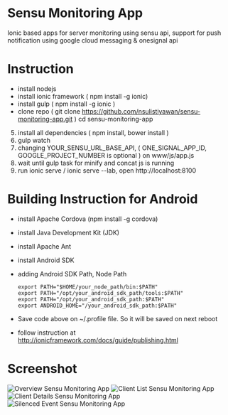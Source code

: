 # Sensu Monitoring App
Ionic based apps for server monitoring using sensu api, support for push notification using google cloud messaging & onesignal api

# Instruction
* install nodejs
* install ionic framework ( npm install -g ionic)
* install gulp ( npm install -g ionic )
* clone repo ( git clone https://github.com/nsulistiyawan/sensu-monitoring-app.git )
 cd sensu-monitoring-app
5. install all dependencies ( npm install, bower install )
6. gulp watch
7. changing YOUR_SENSU_URL_BASE_API, ( ONE_SIGNAL_APP_ID, GOOGLE_PROJECT_NUMBER is optional ) on www/js/app.js
8. wait until gulp task for minify and concat js is running
7. run ionic serve / ionic serve --lab, open http://localhost:8100

# Building Instruction for Android
* install Apache Cordova (npm install -g cordova)
* install Java Development Kit (JDK)
* install Apache Ant
* install Android SDK
* adding Android SDK Path, Node Path

  ```
  export PATH="$HOME/your_node_path/bin:$PATH"
  export PATH="/opt/your_android_sdk_path/tools:$PATH"
  export PATH="/opt/your_android_sdk_path:$PATH"
  export ANDROID_HOME="/your_android_sdk_path:$PATH"
  ```

* Save code above on ~/.profile file. So it will be saved on next reboot
* follow instruction at http://ionicframework.com/docs/guide/publishing.html

# Screenshot

![Overview Sensu Monitoring App](http://i.imgur.com/8eGATyo.png)
![Client List Sensu Monitoring App](http://i.imgur.com/MVy6Npn.png)
![Client Details Sensu Monitoring App](http://i.imgur.com/i3IfgGG.png)
![Silenced Event Sensu Monitoring App](http://i.imgur.com/sS02Gm4.png)
